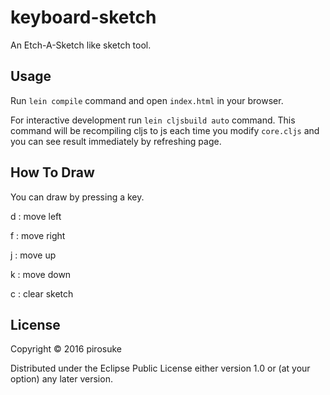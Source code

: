 # keyboard-sketch

An Etch-A-Sketch like sketch tool.

## Usage

Run `lein compile` command and open `index.html` in your browser.

For interactive development run `lein cljsbuild auto` command. This command will be recompiling cljs to js each time you modify `core.cljs` and you can see result immediately by refreshing page.

## How To Draw

You can draw by pressing a key.

d : move left

f : move right

j : move up

k : move down

c : clear sketch

## License

Copyright © 2016 pirosuke

Distributed under the Eclipse Public License either version 1.0 or (at
your option) any later version.
